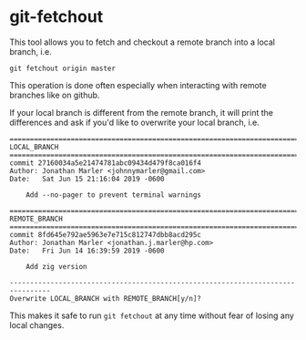 # git-fetchout

This tool allows you to fetch and checkout a remote branch into a local branch, i.e.

```
git fetchout origin master
```

This operation is done often especially when interacting with remote branches like on github.

If your local branch is different from the remote branch, it will print the differences and ask if you'd like to overwrite your local branch, i.e.

```
================================================================================
LOCAL_BRANCH
================================================================================
commit 27160034a5e21474781abc09434d479f8ca016f4
Author: Jonathan Marler <johnnymarler@gmail.com>
Date:   Sat Jun 15 21:16:04 2019 -0600

    Add --no-pager to prevent terminal warnings

================================================================================
REMOTE_BRANCH
================================================================================
commit 8fd645e792ae5963e7e715c812747dbb8acd295c
Author: Jonathan Marler <jonathan.j.marler@hp.com>
Date:   Fri Jun 14 16:39:59 2019 -0600

    Add zig version

--------------------------------------------------------------------------------
Overwrite LOCAL_BRANCH with REMOTE_BRANCH[y/n]?
```

This makes it safe to run `git fetchout` at any time without fear of losing any local changes.
